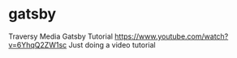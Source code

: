 # gatsby

Traversy Media Gatsby Tutorial
https://www.youtube.com/watch?v=6YhqQ2ZW1sc
Just doing a video tutorial
